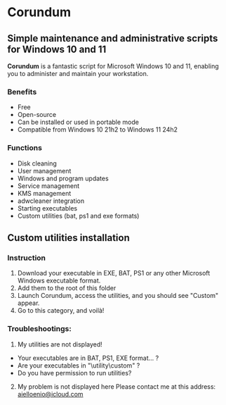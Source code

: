# Corundum
## Simple maintenance and administrative scripts for Windows 10 and 11
**Corundum** is a fantastic script for Microsoft Windows 10 and 11, enabling you to administer and maintain your workstation.
### Benefits
- Free
- Open-source
- Can be installed or used in portable mode
- Compatible from Windows 10 21h2 to Windows 11 24h2
### Functions
- Disk cleaning
- User management
- Windows and program updates
- Service management
- KMS management
- adwcleaner integration
- Starting executables
- Custom utilities (bat, ps1 and exe formats)
## Custom utilities installation
### Instruction
1. Download your executable in EXE, BAT, PS1 or any other Microsoft Windows executable format.
2. Add them to the root of this folder
3. Launch Corundum, access the utilities, and you should see "Custom" appear.
4. Go to this category, and voilà!
### Troubleshootings:
1. My utilities are not displayed!
- Your executables are in BAT, PS1, EXE format... ?
- Are your executables in "\utility\custom\" ?
- Do you have permission to run utilities?

2. My problem is not displayed here
Please contact me at this address: aielloenio@icloud.com